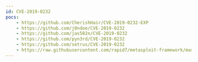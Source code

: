 ```yaml
---
id: CVE-2019-0232
pocs:
    - https://github.com/CherishHair/CVE-2019-0232-EXP
    - https://github.com/j0ndoe/CVE-2019-0232
    - https://github.com/jas502n/CVE-2019-0232
    - https://github.com/pyn3rd/CVE-2019-0232
    - https://github.com/setrus/CVE-2019-0232
    - https://raw.githubusercontent.com/rapid7/metasploit-framework/master/modules/exploits/windows/http/tomcat_cgi_cmdlineargs.rb
---
```

